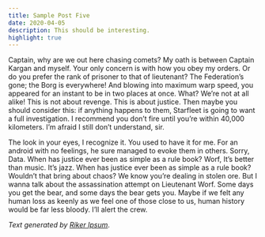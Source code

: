 ```yaml
---
title: Sample Post Five
date: 2020-04-05
description: This should be interesting.
highlight: true
---
```


Captain, why are we out here chasing comets? My oath is between Captain Kargan and myself. Your only concern is with how you obey my orders. Or do you prefer the rank of prisoner to that of lieutenant? The Federation’s gone; the Borg is everywhere! And blowing into maximum warp speed, you appeared for an instant to be in two places at once. What? We’re not at all alike! This is not about revenge. This is about justice. Then maybe you should consider this: if anything happens to them, Starfleet is going to want a full investigation. I recommend you don’t fire until you’re within 40,000 kilometers. I’m afraid I still don’t understand, sir.

The look in your eyes, I recognize it. You used to have it for me. For an android with no feelings, he sure managed to evoke them in others. Sorry, Data. When has justice ever been as simple as a rule book? Worf, It’s better than music. It’s jazz. When has justice ever been as simple as a rule book? Wouldn’t that bring about chaos? We know you’re dealing in stolen ore. But I wanna talk about the assassination attempt on Lieutenant Worf. Some days you get the bear, and some days the bear gets you. Maybe if we felt any human loss as keenly as we feel one of those close to us, human history would be far less bloody. I’ll alert the crew.

_Text generated by [Riker Ipsum](http://www.rikeripsum.com/)_.
